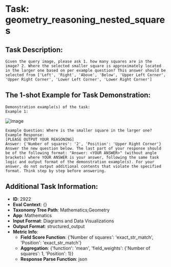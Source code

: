 # Task: geometry_reasoning_nested_squares

## Task Description:

```
Given the query image, please ask 1. how many squares are in the image? 2. Where the selected smaller square is approximately located in the larger one based on per example question? This answer should be selected from ['Left', 'Right', 'Above', 'Below', 'Upper Left Corner', 'Upper Right Corner', 'Lower Left Corner', 'Lower Right Corner']
```

## The 1-shot Example for Task Demonstration:

```
Demonstration example(s) of the task:
Example 1:
```

![Image](image1.png)

```
Example Question: Where is the smaller square in the larger one?
Example Response:
[PLEASE OUTPUT YOUR REASONING]
Answer: {'Number of squares': '2', 'Position': 'Upper Right Corner'}
Answer the new question below. The last part of your response should be of the following format: "Answer: <YOUR ANSWER>" (without angle brackets) where YOUR ANSWER is your answer, following the same task logic and output format of the demonstration example(s). For your answer, do not output additional contents that violate the specified format. Think step by step before answering.
```

## Additional Task Information:

- **ID**: 2922
- **Eval Context**: {}
- **Taxonomy Tree Path**: Mathematics;Geometry
- **App**: Mathematics
- **Input Format**: Diagrams and Data Visualizations
- **Output Format**: structured_output
- **Metric Info**:
  - **Field Score Function**: {'Number of squares': 'exact_str_match', 'Position': 'exact_str_match'}
  - **Aggregation**: {'function': 'mean', 'field_weights': {'Number of squares': 1, 'Position': 1}}
  - **Response Parse Function**: json
